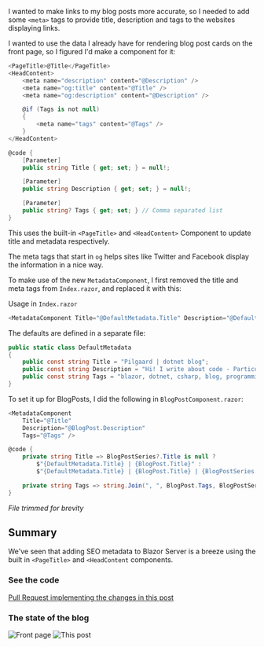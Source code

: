 ﻿I wanted to make links to my blog posts more accurate, so I needed to add some `<meta>` tags
to provide title, description and tags to the websites displaying links.

I wanted to use the data I already have for rendering blog post cards on the front page, so I figured I'd make a component for it:

```csharp
<PageTitle>@Title</PageTitle>
<HeadContent>
    <meta name="description" content="@Description" />
    <meta name="og:title" content="@Title" />
    <meta name="og:description" content="@Description" />

    @if (Tags is not null)
    {
        <meta name="tags" content="@Tags" />
    }
</HeadContent>

@code {
    [Parameter]
    public string Title { get; set; } = null!;

    [Parameter]
    public string Description { get; set; } = null!;

    [Parameter]
    public string? Tags { get; set; } // Comma separated list
}
```

This uses the built-in `<PageTitle>` and `<HeadContent>` Component to update title and metadata respectively.

The meta tags that start in `og` helps sites like Twitter and Facebook display the information in a nice way.

To make use of the new `MetadataComponent`, I first removed the title and meta tags from `Index.razor`,
and replaced it with this:

Usage in `Index.razor`

```csharp
<MetadataComponent Title="@DefaultMetadata.Title" Description="@DefaultMetadata.Description" Tags="@DefaultMetadata.Tags" />
```

The defaults are defined in a separate file:

```csharp
public static class DefaultMetadata
{
    public const string Title = "Pilgaard | dotnet blog";
    public const string Description = "Hi! I write about code - Particularly C#, but also PowerShell and the occasional JavaScript.";
    public const string Tags = "blazor, dotnet, csharp, blog, programming";
}
```

To set it up for BlogPosts, I did the following in `BlogPostComponent.razor`:

```csharp
<MetadataComponent
    Title="@Title"
    Description="@BlogPost.Description"
    Tags="@Tags" />

@code {
    private string Title => BlogPostSeries?.Title is null ?
        $"{DefaultMetadata.Title} | {BlogPost.Title}" :
        $"{DefaultMetadata.Title} | {BlogPost.Title} | {BlogPostSeries.Title} - Part {BlogPost.NumberInSeries}";

    private string Tags => string.Join(", ", BlogPost.Tags, BlogPostSeries?.Tags);
}
```

_File trimmed for brevity_

## Summary

We've seen that adding SEO metadata to Blazor Server is a breeze using the built in `<PageTitle>` and `<HeadContent` components.

### See the code

[Pull Request implementing the changes in this post](https://github.com/NielsPilgaard/Pilgaard.Blog/pull/19)

### The state of the blog

![Front page](https://user-images.githubusercontent.com/21295394/224504835-f0971606-7060-4199-9e53-5ea7560b5665.png)
![This post](https://user-images.githubusercontent.com/21295394/224504829-c2650ae5-ec67-43bc-b1df-f9aad1b9d3c9.png)
